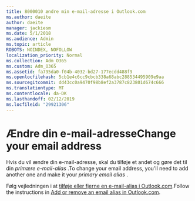 ```yaml
---
title: 8000010 ændre min e-mail-adresse i Outlook.com
ms.author: daeite
author: daeite
manager: jackiesm
ms.date: 5/1/2018
ms.audience: Admin
ms.topic: article
ROBOTS: NOINDEX, NOFOLLOW
localization_priority: Normal
ms.collection: Adm_O365
ms.custom: Adm_O365
ms.assetid: fa795da0-f04b-4032-bd27-177ecdd488f9
ms.openlocfilehash: 5cb1e4c6cc9cbcb338a68abc288534495909e9aa
ms.sourcegitcommit: dd43cc0a9470f98b8ef2a3787c823801d674c666
ms.translationtype: MT
ms.contentlocale: da-DK
ms.lasthandoff: 02/12/2019
ms.locfileid: "29921306"
---
```

# <a name="change-your-email-address"></a><span data-ttu-id="4eab1-102">Ændre din e-mail-adresse</span><span class="sxs-lookup"><span data-stu-id="4eab1-102">Change your email address</span></span>

<span data-ttu-id="4eab1-103">Hvis du vil ændre din e-mail-adresse, skal du tilføje et andet og gøre det til din *primære e-mail-alias* .</span><span class="sxs-lookup"><span data-stu-id="4eab1-103">To change your email address, you'll need to add another one and make it your  *primary email alias*  .</span></span> 
  
<span data-ttu-id="4eab1-104">Følg vejledningen i at [tilføje eller fjerne en e-mail-alias i Outlook.com](https://go.microsoft.com/fwlink/p/?linkid=873115).</span><span class="sxs-lookup"><span data-stu-id="4eab1-104">Follow the instructions in [Add or remove an email alias in Outlook.com](https://go.microsoft.com/fwlink/p/?linkid=873115).</span></span>
  

